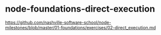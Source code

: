 # node-foundations-direct-execution
https://github.com/nashville-software-school/node-milestones/blob/master/01-foundations/exercises/02-direct_execution.md
